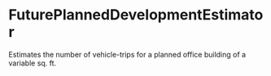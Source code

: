 # FuturePlannedDevelopmentEstimator
Estimates the number of vehicle-trips for a planned office building of a variable sq. ft. 
